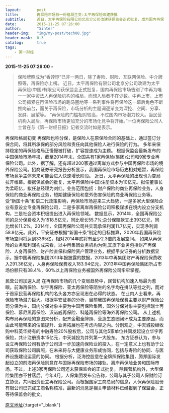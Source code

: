 ```yaml
---
layout:       post
title:        再保险市场独一份格局生变:太平再保险改建获批
subtitle:     近日，太平再保险有限公司北京分公司改建获保监会正式批复，成为国内再保险市场第二家家中资法人再保险机构，想入局者不在少数。
date:         2015-11-25 07:26:00
author:       "Sinter"
header-img:   "img/my-post/tech08.jpg"
header-mask:  0.3
catalog:      true
tags:
    - 第一财经
---
```


**2015-11-25 07:26:00**  **-**

> 保险牌照成为“香饽饽”已非一两日，除了寿险、财险、互联网保险、中介牌照等，再保险亦上榜。
近日，太平再保险有限公司北京分公司改建为太平再保险(中国)有限公司获保监会正式批复，国内再保险市场告别了中再为唯一一家中资法人再保险机构的格局，而想入局者不在少数。中再上市、上市公司抓紧在再保险市场的跑马圈地等一系列事件将再保险这一幕后角色不断推向前台，而关于再保险，市场分析的主题词逐渐变为深挖、空间、分享、发酵、展望等。
“再保险的门槛相对较高，不过国内市场潜力较大。当民营机构入局后，再保险市场更加充分的市场化竞争将开始。”一位再保险公司人士曾在与《第一财经日报》记者交流时如是表示。

再保险格局初变
再保险也称分保，是保险人在原保险合同的基础上，通过签订分保合同，将其所承保的部分风险和责任向其他保险人进行保险的行为。
多年来保持稳定的再保险格局正慢慢被打破，扩容提速成为主题。
根据保监会最新发布的中国保险市场年报，截至2014年末，全国共有1家再保险(集团)公司和9家专业再保险公司。此外，据了解，还有超过200家通过离岸方式参与中国再保险市场的境外保险公司。招商证券研究报告分析显示，我国再保险市场历史相对短暂，再保险市场竞争主体未来可能会进入快速增长阶段。
近日，太平再保险的出现也为变局拉开帷幕。根据保监会的批复，太平再保险(中国)注册资本为10亿元。拟任董事长为孟昭亿，拟任总经理为刘红。业务范围包括：财产保险的商业再保险业务，人身保险的商业再保险业务，短期健康保险和意外伤害保险的商业再保险业务等。
受“新国十条”和偿二代政策影响，再保险市场迎来三大趋势，一是多家大型保险企业有意设立专业再保险公司，二是多家离岸再保险公司积极谋求在境内设立分支机构，三是社会资本积极提出进入再保险领域。
数据显示，2014年，全国再保险公司的总分保费收入为1518.5亿元，同比增长55.7%;总分保赔款支出393亿元，同比增长11.2%。2014年，全国再保险公司共实现承保利润11.7亿元，实现净利润58.8亿元。此外，平安证券根据“新国十条”制定的目标推算，2020年我国再保险市场空间将达到3365亿，相对2014年底将有至少2.3倍的发展空间。
如果从再保险的业务和利润构成来看，以中再集团业务机构为例,其旗下业务包括财产再保险、人身再保险、财产险直保和保险资产管理业务，根据平安证券的分析数据显示，据中国再保险集团2013年报披露的数据，2013年中再集团财产再保险保费收入291.36亿元，人身再保险保费收入183.94亿元，2013年中国再保险集团所占市场份额只有38.4%，60%以上再保险业务被国外再保险公司牢牢掌握。

民营公司加速入局
在再保险市场的几个变局趋势中，民营机构加速入局最为惹眼。前海再保险、华宇再保险、亚太再保险等陌生的名字均在排队等批之列，而对于首家民营再保险机构的名头各方亦呈现志在必得的状态。
在业内人士看来，再保险市场潜力巨大。根据平安证券的分析，目前我国再保险保费主要以财产保险公司分保为主，国内分保对象主要为中国再保险集团，国外分保对象主要包括瑞士再保险、慕尼黑再保险、汉诺威再保险、科隆再保险等海外再保险公司。
从上述机构布局再保险的意图来分析，配齐金融全牌照、营造生态圈闭环成为主要原因，而由此可能带来的估值提升、业务拓展也在考虑内容之内。分别观之，中天城投继收购中科英华持有的中融寿险20%股权后，公司与其他5家单位共同发起设立华宇再保险，共计注册资本15亿元，中天城投为并列第一大股东。
东方证券认为，参与设立再保险公司有助于公司进一步加速向保险业的投入，在一定意义上也有助于公司获取保险公司牌照，在未来将与大健康业务形成协同，包括与寿险的协同、与医养设施建设运营的协同。
根据分析，泛海控股意在全牌照保险集团，腾邦国际发起设立的前海再保险则意在与国际再保险市场的接轨、离岸再保险业务和国际市场。不过，上述3家再保险公司还未获保监会的正式批复。
除民营机构外，大型保险集团亦不甘落后。今年4月，人保集团发布公告称，公司与其子公司人保财险订立协议，共同出资设立再保险公司。而根据国家工商总局的信息，人保再保险股份有限公司已完成工商名称核准，最新的消息是相关申请材料已经报到了保监会，正等待保监会的批文。


[原文地址](http://www.yicai.com/news/4716615.html){:target="_blank"}


